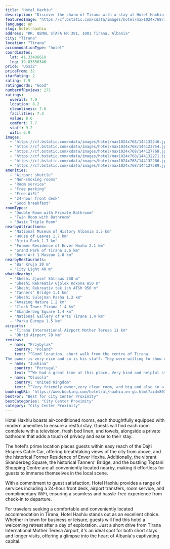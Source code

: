 ```yaml
---
title: "Hotel Haxhiu"
description: "Discover the charm of Tirana with a stay at Hotel Haxhiu, a cozy establishment that promises comfort and convenience in Albania's vibrant capital."
featuredImage: "https://cf.bstatic.com/xdata/images/hotel/max1024x768/144132246.jpg?k=d4f4de54cbee290964becb03731574ac8d492f998588c6eafb963115cd9ff74a&o=&hp=1"
language: en
slug: hotel-haxhiu
address: "RR. QEMAL STAFA NR 391, 1001 Tirana, Albania"
city: "Tirana"
location: "Tirana"
accommodationType: "hotel"
coordinates:
  lat: 41.33486618
  lng: 19.83356346
price: "US$32"
priceFrom: 32
starRating: 2
rating: 7.9
ratingWords: "Good"
numberOfReviews: 275
ratings:
  overall: 7.9
  location: 8.2
  cleanliness: 7.6
  facilities: 7.4
  value: 8.6
  comfort: 7.7
  staff: 9.2
  wifi: 6.9
images:
  - "https://cf.bstatic.com/xdata/images/hotel/max1024x768/144132246.jpg?k=d4f4de54cbee290964becb03731574ac8d492f998588c6eafb963115cd9ff74a&o=&hp=1"
  - "https://cf.bstatic.com/xdata/images/hotel/max1024x768/144123754.jpg?k=95faf2cac50ab2b387508fdb8609af899bcf5ef07ee57855e4438bb09e2cb281&o=&hp=1"
  - "https://cf.bstatic.com/xdata/images/hotel/max1024x768/144127768.jpg?k=19dc4503d4c970e84aa42a1ecd4919ee436ef407a78a7afb468ef5e90c1dcbe7&o=&hp=1"
  - "https://cf.bstatic.com/xdata/images/hotel/max1024x768/144132271.jpg?k=1a99a5c269478b21561bb26345d5a432e4598c0abca3aa04e2216ac4c438fcd1&o=&hp=1"
  - "https://cf.bstatic.com/xdata/images/hotel/max1024x768/144132286.jpg?k=b9ce47a4e4215d4d7f67be9b5506e7f65cdab6907cd3664ca995678a5ed5208e&o=&hp=1"
  - "https://cf.bstatic.com/xdata/images/hotel/max1024x768/144127589.jpg?k=3cadeb064710ed0e9a323c3b2869b0d219dcd828a5b787373942aa73adbca953&o=&hp=1"
amenities:
  - "Airport shuttle"
  - "Non-smoking rooms"
  - "Room service"
  - "Free parking"
  - "Free WiFi"
  - "24-hour front desk"
  - "Good breakfast"
roomTypes:
  - "Double Room with Private Bathroom"
  - "Twin Room with Bathroom"
  - "Basic Triple Room"
nearbyAttractions:
  - "National Museum of History Albania 1.5 km"
  - "House of Leaves 1.7 km"
  - "Rinia Park 1.7 km"
  - "Former Residence of Enver Hoxha 2.1 km"
  - "Grand Park of Tirana 2.6 km"
  - "Bunk'Art 1 Museum 2.8 km"
nearbyRestaurants:
  - "Bar Kruja 20 m"
  - "City Light 40 m"
whatsNearby:
  - "Sheshi Jjosef Shtraus 250 m"
  - "Sheshi Rekreativ Gjolek Kokona 850 m"
  - "Sheshi Rekreativ tek ish ATSh 950 m"
  - "Tanners' Bridge 1.1 km"
  - "Sheshi Sulejman Pasha 1.2 km"
  - "Amazing Nature 1.2 km"
  - "Clock Tower Tirana 1.4 km"
  - "Skanderbeg Square 1.4 km"
  - "National Gallery of Arts Tirana 1.4 km"
  - "Parku Europa 1.5 km"
airports:
  - "Tirana International Airport Mother Teresa 11 km"
  - "Ohrid Airport 78 km"
reviews:
  - name: "Przybylak"
    country: "Poland"
    text: "“Good location, short walk from the centre of Tirana
The owner is very nice and so is his staff. They were willing to show us the way to the nearest shop even in the late evening. Rooms are cozy and fair for their price”"
  - name: "Juxhina"
    country: "Portugal"
    text: "“We had a great time at this place. Very kind and helpful staff. The location is also good- in a quiet area of Tirana. Highly recommended :)”"
  - name: "Olusola"
    country: "United Kingdom"
    text: "“Very friendly owner,very clean room, and big and also in a very great location.”"
bookingURL: "https://www.booking.com/hotel/al/haxhiu.en-gb.html?aid=8035640"
bestFor: "Best for City Center Proximity"
bestCategories: "City Center Proximity"
category: "City Center Proximity"
---
```


Hotel Haxhiu boasts air-conditioned rooms, each thoughtfully equipped with modern amenities to ensure a restful stay. Guests will find each room complete with a television, fresh bed linen, and towels, alongside a private bathroom that adds a touch of privacy and ease to their stay.

The hotel's prime location places guests within easy reach of the Dajti Ekspres Cable Car, offering breathtaking views of the city from above, and the historical Former Residence of Enver Hoxha. Additionally, the vibrant Skanderbeg Square, the historical Tanners' Bridge, and the bustling Toptani Shopping Centre are all conveniently located nearby, making it effortless for guests to immerse themselves in the local scene.

With a commitment to guest satisfaction, Hotel Haxhiu provides a range of services including a 24-hour front desk, airport transfers, room service, and complimentary WiFi, ensuring a seamless and hassle-free experience from check-in to departure.

For travelers seeking a comfortable and conveniently located accommodation in Tirana, Hotel Haxhiu stands out as an excellent choice. Whether in town for business or leisure, guests will find this hotel a welcoming retreat after a day of exploration. Just a short drive from Tirana International Mother Teresa Airport, it's an ideal spot for both short stays and longer visits, offering a glimpse into the heart of Albania's captivating capital.